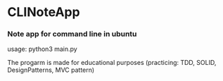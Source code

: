 # CLINoteApp
### Note app for command line in ubuntu

usage:
python3 main.py


The progarm is made for educational purposes (practicing: TDD, SOLID, DesignPatterns, MVC pattern)

